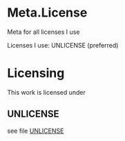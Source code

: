 # Meta.License
Meta for all licenses I use

Licenses I use:
UNLICENSE (preferred)

# Licensing
This work is licensed under
## UNLICENSE
see file [UNLICENSE](/UNLICENSE)
